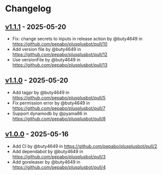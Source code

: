 # Changelog

## [v1.1.1](https://github.com/pepabo/plusplusbot/compare/v1.1.0...v1.1.1) - 2025-05-20
- Fix: change secrets to inputs in release action by @buty4649 in https://github.com/pepabo/plusplusbot/pull/10
- Add version file by @buty4649 in https://github.com/pepabo/plusplusbot/pull/12
- Use versionFile by @buty4649 in https://github.com/pepabo/plusplusbot/pull/13

## [v1.1.0](https://github.com/pepabo/plusplusbot/compare/v1.0.0...v1.1.0) - 2025-05-20
- Add tagpr by @buty4649 in https://github.com/pepabo/plusplusbot/pull/5
- Fix permission error by @buty4649 in https://github.com/pepabo/plusplusbot/pull/7
- Support dynamodb by @pyama86 in https://github.com/pepabo/plusplusbot/pull/8

## [v1.0.0](https://github.com/pepabo/plusplusbot/commits/v1.0.0) - 2025-05-16
- Add CI by @buty4649 in https://github.com/pepabo/plusplusbot/pull/2
- Add dependabot by @buty4649 in https://github.com/pepabo/plusplusbot/pull/3
- Add goreleaser by @buty4649 in https://github.com/pepabo/plusplusbot/pull/4
